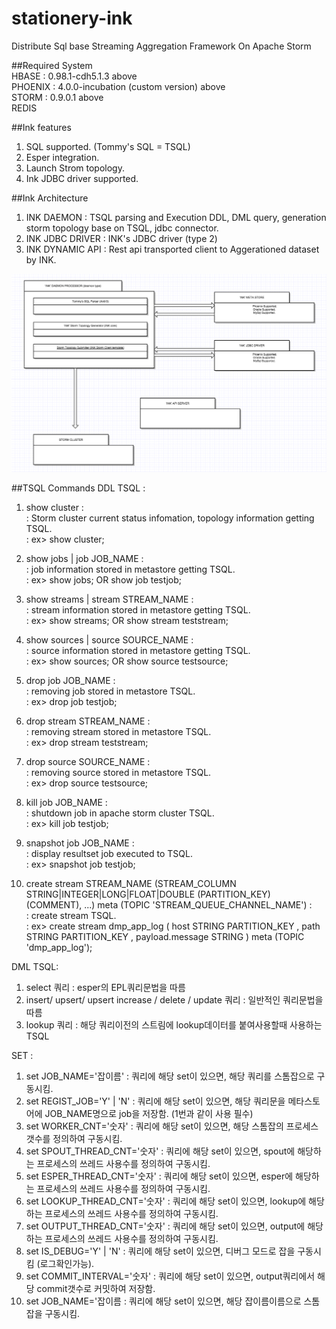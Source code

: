 # stationery-ink
Distribute Sql base Streaming Aggregation Framework On Apache Storm

##Required System    
HBASE : 0.98.1-cdh5.1.3 above    
PHOENIX : 4.0.0-incubation (custom version) above    
STORM : 0.9.0.1 above    
REDIS    

##Ink features
1. SQL supported. (Tommy's SQL = TSQL)    
2. Esper integration.    
3. Launch Strom topology.    
4. Ink JDBC driver supported.    

##Ink Architecture
1. INK DAEMON : TSQL parsing and Execution DDL, DML query, generation storm topology base on TSQL, jdbc connector.  
2. INK JDBC DRIVER : INK's JDBC driver (type 2)  
3. INK DYNAMIC API : Rest api transported client to Aggerationed dataset by INK.  

![GitHub Logo](/ink.png)

##TSQL Commands
DDL TSQL : 

1. show cluster :   
: Storm cluster current status infomation, topology information getting TSQL.  
: ex> show cluster;  

2. show jobs | job JOB_NAME :  
: job information stored in metastore getting TSQL.  
: ex> show jobs; OR show job testjob;  

3. show streams | stream STREAM_NAME :   
: stream information stored in metastore getting TSQL.  
: ex> show streams; OR show stream teststream;  

4. show sources | source SOURCE_NAME :  
: source information stored in metastore getting TSQL.  
: ex> show sources; OR show source testsource;  

5. drop job JOB_NAME :  
: removing job stored in metastore TSQL.  
: ex> drop job testjob;  

6. drop stream STREAM_NAME :  
: removing stream stored in metastore TSQL.  
: ex> drop stream teststream;  

7. drop source SOURCE_NAME :  
: removing source stored in metastore TSQL.  
: ex> drop source testsource;  

8. kill job JOB_NAME :  
: shutdown job in apache storm cluster TSQL.  
: ex> kill job testjob;  
 
9. snapshot job JOB_NAME :  
: display resultset job executed to TSQL.  
: ex> snapshot job testjob;  

10. create stream STREAM_NAME (STREAM_COLUMN STRING|INTEGER|LONG|FLOAT|DOUBLE (PARTITION_KEY) (COMMENT), ...)  meta (TOPIC 'STREAM_QUEUE_CHANNEL_NAME') :  
: create stream TSQL.  
: ex> create stream dmp_app_log ( host STRING PARTITION_KEY , path STRING PARTITION_KEY , payload.message STRING  ) meta (TOPIC 'dmp_app_log');  

DML TSQL:
1. select 쿼리 : esper의 EPL쿼리문법을 따름  
2. insert/ upsert/ upsert increase / delete / update 쿼리 : 일반적인 쿼리문법을 따름  
3. lookup 쿼리 : 해당 쿼리이전의 스트림에 lookup데이터를 붙여사용할때 사용하는 TSQL  
 
SET :  
1. set JOB_NAME='잡이름' : 쿼리에 해당 set이 있으면, 해당 쿼리를 스톰잡으로 구동시킴.  
2. set REGIST_JOB='Y' | 'N' : 쿼리에 해당 set이 있으면, 해당 쿼리문을 메타스토어에 JOB_NAME명으로 job을 저장함. (1번과 같이 사용 필수)   
3. set WORKER_CNT='숫자' : 쿼리에 해당 set이 있으면, 해당 스톰잡의 프로세스 갯수를 정의하여 구동시킴.  
4. set SPOUT_THREAD_CNT='숫자' : 쿼리에 해당 set이 있으면, spout에 해당하는 프로세스의 쓰레드 사용수를 정의하여 구동시킴.  
5. set ESPER_THREAD_CNT='숫자' : 쿼리에 해당 set이 있으면, esper에 해당하는 프로세스의 쓰레드 사용수를 정의하여 구동시킴.  
6. set LOOKUP_THREAD_CNT='숫자' : 쿼리에 해당 set이 있으면, lookup에 해당하는 프로세스의 쓰레드 사용수를 정의하여 구동시킴.  
7. set OUTPUT_THREAD_CNT='숫자' : 쿼리에 해당 set이 있으면, output에 해당하는 프로세스의 쓰레드 사용수를 정의하여 구동시킴.  
8. set IS_DEBUG='Y' | 'N' : 쿼리에 해당 set이 있으면, 디버그 모드로 잡을 구동시킴 (로그확인가능).  
9. set COMMIT_INTERVAL='숫자' : 쿼리에 해당 set이 있으면, output쿼리에서 해당 commit갯수로 커밋하여 저장함.  
10. set JOB_NAME='잡이름 : 쿼리에 해당 set이 있으면, 해당 잡이름이름으로 스톰잡을 구동시킴.  
